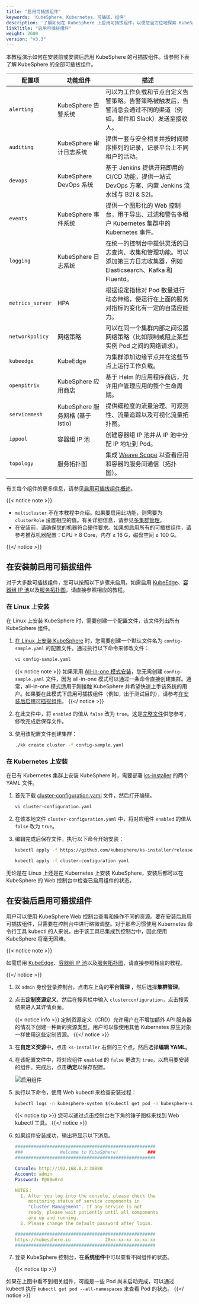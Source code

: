 ```yaml
---
title: "启用可插拔组件"
keywords: 'KubeSphere，Kubernetes，可插拔，组件'
description: '了解如何在 KubeSphere 上启用可插拔组件，以便您全方位地探索 KubeSphere。安装前和安装后均可启用可插拔组件。'
linkTitle: "启用可插拔组件"
weight: 2600
version: "v3.3"
---
```


本教程演示如何在安装前或安装后启用 KubeSphere 的可插拔组件。请参照下表了解 KubeSphere 的全部可插拔组件。

| 配置项 | 功能组件               | 描述                                                  |
| ------------------ | ------------------------------------- | ------------------------------------------------------------ |
| `alerting`         | KubeSphere 告警系统          | 可以为工作负载和节点自定义告警策略。告警策略被触发后，告警消息会通过不同的渠道（例如，邮件和 Slack）发送至接收人。 |
| `auditing`         | KubeSphere 审计日志系统           | 提供一套与安全相关并按时间顺序排列的记录，记录平台上不同租户的活动。 |
| `devops`           | KubeSphere DevOps 系统              | 基于 Jenkins 提供开箱即用的 CI/CD 功能，提供一站式 DevOps 方案、内置 Jenkins 流水线与 B2I & S2I。 |
| `events`           | KubeSphere 事件系统              | 提供一个图形化的 Web 控制台，用于导出、过滤和警告多租户 Kubernetes 集群中的 Kubernetes 事件。|
| `logging`          | KubeSphere 日志系统             | 在统一的控制台中提供灵活的日志查询、收集和管理功能。可以添加第三方日志收集器，例如 Elasticsearch、Kafka 和 Fluentd。 |
| `metrics_server`  | HPA                                   | 根据设定指标对 Pod 数量进行动态伸缩，使运行在上面的服务对指标的变化有一定的自适应能力。|
| `networkpolicy`    | 网络策略                        | 可以在同一个集群内部之间设置网络策略（比如限制或阻止某些实例 Pod 之间的网络请求）。|
| `kubeedge` | KubeEdge | 为集群添加边缘节点并在这些节点上运行工作负载。 |
| `openpitrix`       | KubeSphere 应用商店                  | 基于 Helm 的应用程序商店，允许用户管理应用的整个生命周期。|
| `servicemesh`      | KubeSphere 服务网格 (基于 Istio) | 提供细粒度的流量治理、可观测性、流量追踪以及可视化流量拓扑图。 |
| `ippool` | 容器组 IP 池 | 创建容器组 IP 池并从 IP 池中分配 IP 地址到 Pod。 |
| `topology` | 服务拓扑图 | 集成 [Weave Scope](https://www.weave.works/oss/scope/) 以查看应用和容器的服务间通信（拓扑图）。 |

有关每个组件的更多信息，请参见[启用可插拔组件概述](../../pluggable-components/overview/)。

{{< notice note >}}

- `multicluster` 不在本教程中介绍。如果要启用此功能，则需要为 `clusterRole` 设置相应的值。有关详细信息，请参见[多集群管理](../../multicluster-management/)。
- 在安装前，请确保您的机器符合硬件要求。如果想启用所有的可插拔组件，请参考推荐机器配置：CPU ≥ 8 Core，内存 ≥ 16 G，磁盘空间 ≥ 100 G。

{{</ notice >}}

## 在安装前启用可插拔组件

对于大多数可插拔组件，您可以按照以下步骤来启用。如需启用 [KubeEdge](../../pluggable-components/kubeedge/)、[容器组 IP 池](../../pluggable-components/pod-ip-pools/)以及[服务拓扑图](../../pluggable-components/service-topology/)，请直接参照相应的教程。

### **在 Linux 上安装**

在 Linux 上安装 KubeSphere 时，需要创建一个配置文件，该文件列出所有 KubeSphere 组件。

1. [在 Linux 上安装 KubeSphere](../../installing-on-linux/introduction/multioverview/) 时，您需要创建一个默认文件名为 `config-sample.yaml` 的配置文件。通过执行以下命令来修改文件：

    ```bash
    vi config-sample.yaml
    ```

    {{< notice note >}}
如果采用 [All-in-one 模式安装](../../quick-start/all-in-one-on-linux/)，您无需创建 `config-sample.yaml` 文件，因为 all-in-one 模式可以通过一条命令直接创建集群。通常，all-in-one 模式适用于刚接触 KubeSphere 并希望快速上手该系统的用户。如果要在此模式下启用可插拔组件（例如，出于测试目的），请参考[在安装后启用可插拔组件](#在安装后启用可插拔组件)。
    {{</ notice >}}

2. 在此文件中，将 `enabled` 的值从 `false` 改为 `true`。这是[完整文件](https://github.com/kubesphere/kubekey/blob/release-2.2/docs/config-example.md)供您参考，修改完成后保存文件。

3. 使用该配置文件创建集群：

    ```bash
    ./kk create cluster -f config-sample.yaml
    ```

### 在 Kubernetes 上安装

在已有 Kubernetes 集群上安装 KubeSphere 时，需要部署 [ks-installer](https://github.com/kubesphere/ks-installer/) 的两个 YAML 文件。

1. 首先下载 [cluster-configuration.yaml](https://github.com/kubesphere/ks-installer/releases/download/v3.3.2/cluster-configuration.yaml) 文件，然后打开编辑。

    ```bash
    vi cluster-configuration.yaml
    ```

2. 在该本地文件 `cluster-configuration.yaml` 中，将对应组件 `enabled` 的值从 `false` 改为 `true`。

3. 编辑完成后保存文件，执行以下命令开始安装：

    ```bash
    kubectl apply -f https://github.com/kubesphere/ks-installer/releases/download/v3.3.2/kubesphere-installer.yaml
    
    kubectl apply -f cluster-configuration.yaml
    ```

无论是在 Linux 上还是在 Kubernetes 上安装 KubeSphere，安装后都可以在 KubeSphere 的 Web 控制台中检查已启用组件的状态。

## 在安装后启用可插拔组件

用户可以使用 KubeSphere Web 控制台查看和操作不同的资源。要在安装后启用可插拔组件，只需要在控制台中进行略微调整。对于那些习惯使用 Kubernetes 命令行工具 kubectl 的人来说，由于该工具已集成到控制台中，因此使用 KubeSphere 将毫无困难。

{{< notice note >}}

如需启用 [KubeEdge](../../pluggable-components/kubeedge/)、[容器组 IP 池](../../pluggable-components/pod-ip-pools/)以及[服务拓扑图](../../pluggable-components/service-topology/)，请直接参照相应的教程。

{{</ notice >}} 

1. 以 `admin` 身份登录控制台。点击左上角的**平台管理** ，然后选择**集群管理**。

2. 点击**定制资源定义**，然后在搜索栏中输入 `clusterconfiguration`，点击搜索结果进入其详情页面。

    {{< notice info >}}
定制资源定义（CRD）允许用户在不增加额外 API 服务器的情况下创建一种新的资源类型，用户可以像使用其他 Kubernetes 原生对象一样使用这些定制资源。
    {{</ notice >}}

3. 在**自定义资源**中，点击 `ks-installer` 右侧的三个点，然后选择**编辑 YAML**。

4. 在该配置文件中，将对应组件 `enabled` 的 `false` 更改为 `true`，以启用要安装的组件。完成后，点击**确定**以保存配置。

    ![启用组件](/images/docs/v3.x/zh-cn/quickstart/enable-pluggable-components/启用组件.png)

5. 执行以下命令，使用 Web kubectl 来检查安装过程：

    ```bash
    kubectl logs -n kubesphere-system $(kubectl get pod -n kubesphere-system -l 'app in (ks-install, ks-installer)' -o jsonpath='{.items[0].metadata.name}') -f
    ```

    {{< notice tip >}}
您可以通过点击控制台右下角的锤子图标来找到 Web kubectl 工具。
    {{</ notice >}}

6. 如果组件安装成功，输出将显示以下消息。

    ```yaml
    #####################################################
    ###              Welcome to KubeSphere!           ###
    #####################################################

    Console: http://192.168.0.2:30880
    Account: admin
    Password: P@88w0rd

    NOTES：
      1. After you log into the console, please check the
         monitoring status of service components in
         "Cluster Management". If any service is not
         ready, please wait patiently until all components 
         are up and running.
      2. Please change the default password after login.

    #####################################################
    https://kubesphere.io             20xx-xx-xx xx:xx:xx
    #####################################################
    ```

7. 登录 KubeSphere 控制台，在**系统组件**中可以查看不同组件的状态。

    {{< notice tip >}}

如果在上图中看不到相关组件，可能是一些 Pod 尚未启动完成，可以通过 kubectl 执行 `kubectl get pod --all-namespaces` 来查看 Pod 的状态。
    {{</ notice >}}